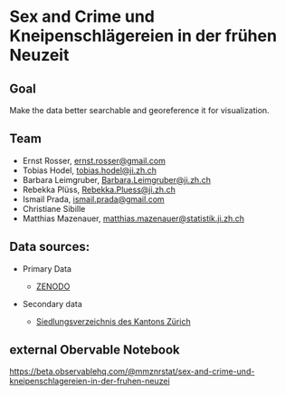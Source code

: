 # Sex and Crime und Kneipenschlägereien in der frühen Neuzeit

## Goal
Make the data better searchable and georeference it for visualization.

## Team
* Ernst Rosser, ernst.rosser@gmail.com
* Tobias Hodel, tobias.hodel@ji.zh.ch
* Barbara Leimgruber, Barbara.Leimgruber@ji.zh.ch
* Rebekka Plüss, Rebekka.Pluess@ji.zh.ch
* Ismail Prada, ismail.prada@gmail.com
* Christiane Sibille
* Matthias Mazenauer, matthias.mazenauer@statistik.ji.zh.ch


## Data sources:
* Primary Data

  * [ZENODO](https://zenodo.org/record/1471130)


* Secondary data 

  * [Siedlungsverzeichnis des Kantons Zürich](http://www.web.statistik.zh.ch/cms_siedlungsverzeichnis/daten.php)


## external Obervable Notebook
https://beta.observablehq.com/@mmznrstat/sex-and-crime-und-kneipenschlagereien-in-der-fruhen-neuzei 